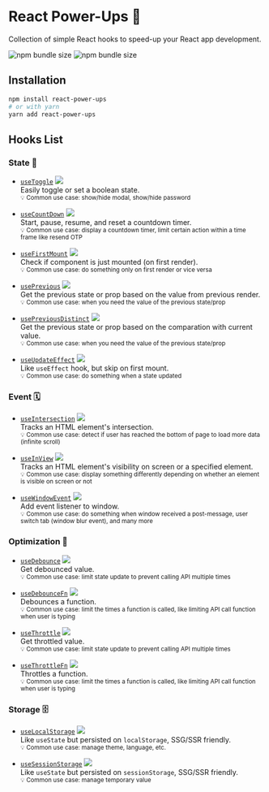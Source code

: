 # React Power-Ups 🌟

Collection of simple React hooks to speed-up your React app development.

![npm bundle size](https://img.shields.io/bundlephobia/min/react-power-ups)
![npm bundle size](https://img.shields.io/bundlephobia/minzip/react-power-ups)

## Installation

```sh
npm install react-power-ups
# or with yarn
yarn add react-power-ups
```

## Hooks List

[img-demo]: https://img.shields.io/badge/demo-%20%20%20%F0%9F%9A%80-green.svg

### State 🚥

- [`useToggle`](./src/use-toggle.ts) [![][img-demo]](https://codesandbox.io/s/github/afiiif/react-power-ups-demo?file=/pages/use-toggle.tsx&initialpath=/use-toggle)  
  Easily toggle or set a boolean state.  
  <sup>💡 Common use case: show/hide modal, show/hide password</sup>

- [`useCountDown`](./src/use-count-down.ts) [![][img-demo]](https://codesandbox.io/s/github/afiiif/react-power-ups-demo?file=/pages/use-count-down.tsx&initialpath=/use-count-down)  
  Start, pause, resume, and reset a countdown timer.  
  <sup>💡 Common use case: display a countdown timer, limit certain action within a time frame like resend OTP</sup>

- [`useFirstMount`](./src/use-first-mount.ts) [![][img-demo]](https://codesandbox.io/s/github/afiiif/react-power-ups-demo?file=/pages/use-first-mount.tsx&initialpath=/use-first-mount)  
  Check if component is just mounted (on first render).  
  <sup>💡 Common use case: do something only on first render or vice versa</sup>

- [`usePrevious`](./src/use-previous.ts) [![][img-demo]](https://codesandbox.io/s/github/afiiif/react-power-ups-demo?file=/pages/use-previous.tsx&initialpath=/use-previous)  
  Get the previous state or prop based on the value from previous render.  
  <sup>💡 Common use case: when you need the value of the previous state/prop</sup>

- [`usePreviousDistinct`](./src/use-previous-distinct.ts) [![][img-demo]](https://codesandbox.io/s/github/afiiif/react-power-ups-demo?file=/pages/use-previous-distinct.tsx&initialpath=/use-previous-distinct)  
  Get the previous state or prop based on the comparation with current value.  
  <sup>💡 Common use case: when you need the value of the previous state/prop</sup>

- [`useUpdateEffect`](./src/use-update-effect.ts) [![][img-demo]](https://codesandbox.io/s/github/afiiif/react-power-ups-demo?file=/pages/use-update-effect.tsx&initialpath=/use-update-effect)  
  Like `useEffect` hook, but skip on first mount.  
  <sup>💡 Common use case: do something when a state updated</sup>

### Event 🗓

- [`useIntersection`](./src/use-intersection.ts) [![][img-demo]](https://codesandbox.io/s/github/afiiif/react-power-ups-demo?file=/pages/use-intersection.tsx&initialpath=/use-intersection)  
  Tracks an HTML element's intersection.  
  <sup>💡 Common use case: detect if user has reached the bottom of page to load more data (infinite scroll)</sup>

- [`useInView`](./src/use-in-view.ts) [![][img-demo]](https://codesandbox.io/s/github/afiiif/react-power-ups-demo?file=/pages/use-in-view.tsx&initialpath=/use-in-view)  
  Tracks an HTML element's visibility on screen or a specified element.  
  <sup>💡 Common use case: display something differently depending on whether an element is visible on screen or not</sup>

- [`useWindowEvent`](./src/use-window-event.ts) [![][img-demo]](https://codesandbox.io/s/github/afiiif/react-power-ups-demo?file=/pages/use-window-event.tsx&initialpath=/use-window-event)  
  Add event listener to window.  
  <sup>💡 Common use case: do something when window received a post-message, user switch tab (window blur event), and many more</sup>

### Optimization 🚀

- [`useDebounce`](./src/use-debounce.ts) [![][img-demo]](https://codesandbox.io/s/github/afiiif/react-power-ups-demo?file=/pages/use-debounce.tsx&initialpath=/use-debounce)  
  Get debounced value.  
  <sup>💡 Common use case: limit state update to prevent calling API multiple times</sup>

- [`useDebounceFn`](./src/use-debounce-fn.ts) [![][img-demo]](https://codesandbox.io/s/github/afiiif/react-power-ups-demo?file=/pages/use-debounce-fn.tsx&initialpath=/use-debounce-fn)  
  Debounces a function.  
  <sup>💡 Common use case: limit the times a function is called, like limiting API call function when user is typing</sup>

- [`useThrottle`](./src/use-throttle.ts) [![][img-demo]](https://codesandbox.io/s/github/afiiif/react-power-ups-demo?file=/pages/use-throttle.tsx&initialpath=/use-throttle)  
  Get throttled value.  
  <sup>💡 Common use case: limit state update to prevent calling API multiple times</sup>

- [`useThrottleFn`](./src/use-throttle-fn.ts) [![][img-demo]](https://codesandbox.io/s/github/afiiif/react-power-ups-demo?file=/pages/use-throttle-fn.tsx&initialpath=/use-throttle-fn)  
  Throttles a function.  
  <sup>💡 Common use case: limit the times a function is called, like limiting API call function when user is typing</sup>

### Storage 🗄

- [`useLocalStorage`](./src/use-local-storage.ts) [![][img-demo]](https://codesandbox.io/s/github/afiiif/react-power-ups-demo?file=/pages/use-local-storage.tsx&initialpath=/use-local-storage)  
  Like `useState` but persisted on `localStorage`, SSG/SSR friendly.  
  <sup>💡 Common use case: manage theme, language, etc.</sup>

- [`useSessionStorage`](./src/use-session-storage.ts) [![][img-demo]](https://codesandbox.io/s/github/afiiif/react-power-ups-demo?file=/pages/use-session-storage.tsx&initialpath=/use-session-storage)  
  Like `useState` but persisted on `sessionStorage`, SSG/SSR friendly.  
  <sup>💡 Common use case: manage temporary value</sup>
